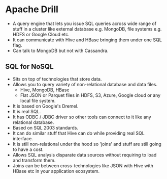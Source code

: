 # Apache Drill

- A query engine that lets you issue SQL queries across wide range of stuff in a cluster like external database e.g. MongoDB, file systems e.g. HDFS or Google Cloud etc.
- It can communicate with Hive and HBase bringing them under one SQL flag.
- Can talk to MongoDB but not with Cassandra.

## SQL for NoSQL

- Sits on top of technologies that store data.
- Allows you to query variety of non-relational database and data files.
  - Hive, MongoDB, HBase
  - Flat JSON or Parquet files in HDFS, S3, Azure, Google cloud or any local file system.
- It is based on Google's Dremel.
- It is real SQL.
- It has ODBC / JDBC driver so other tools can connect to it like any relational database.
- Based on SQL 2003 standards.
- It can do similar stuff that Hive can do while providing real SQL interface.
- It is still non-relational under the hood so 'joins' and stuff are still going to have a cost.
- Allows SQL analysis disparate data sources without requiring to load and transform them.
- Joins can be between cross-technologies like JSON with Hive with HBase etc in your application ecosystem.
